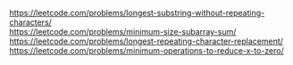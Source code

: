 https://leetcode.com/problems/longest-substring-without-repeating-characters/<br>
https://leetcode.com/problems/minimum-size-subarray-sum/<br>
https://leetcode.com/problems/longest-repeating-character-replacement/<br>
https://leetcode.com/problems/minimum-operations-to-reduce-x-to-zero/
